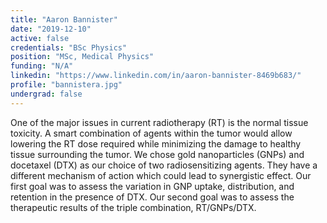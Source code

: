 ```yaml
---
title: "Aaron Bannister"
date: "2019-12-10"
active: false
credentials: "BSc Physics"
position: "MSc, Medical Physics"
funding: "N/A"
linkedin: "https://www.linkedin.com/in/aaron-bannister-8469b683/"
profile: "bannistera.jpg"
undergrad: false
---
```


One of the major issues in current radiotherapy (RT) is the normal tissue toxicity. A smart combination of agents within the tumor would allow lowering the RT dose required while minimizing the damage to healthy tissue surrounding the tumor. We chose gold nanoparticles (GNPs) and docetaxel (DTX) as our choice of two radiosensitizing agents. They have a different mechanism of action which could lead to synergistic effect. Our first goal was to assess the variation in GNP uptake, distribution, and retention in the presence of DTX. Our second goal was to assess the therapeutic results of the triple combination, RT/GNPs/DTX.
